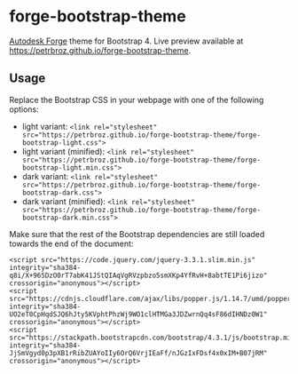 # forge-bootstrap-theme

[Autodesk Forge](https://forge.autodesk.com) theme for Bootstrap 4.
Live preview available at https://petrbroz.github.io/forge-bootstrap-theme.

## Usage

Replace the Bootstrap CSS in your webpage with one of the following options:
- light variant: `<link rel="stylesheet" src="https://petrbroz.github.io/forge-bootstrap-theme/forge-bootstrap-light.css">`
- light variant (minified): `<link rel="stylesheet" src="https://petrbroz.github.io/forge-bootstrap-theme/forge-bootstrap-light.min.css">`
- dark variant: `<link rel="stylesheet" src="https://petrbroz.github.io/forge-bootstrap-theme/forge-bootstrap-dark.css">`
- dark variant (minified): `<link rel="stylesheet" src="https://petrbroz.github.io/forge-bootstrap-theme/forge-bootstrap-dark.min.css">`

Make sure that the rest of the Bootstrap dependencies are still loaded towards the end of the document:

```
<script src="https://code.jquery.com/jquery-3.3.1.slim.min.js" integrity="sha384-q8i/X+965DzO0rT7abK41JStQIAqVgRVzpbzo5smXKp4YfRvH+8abtTE1Pi6jizo" crossorigin="anonymous"></script>
<script src="https://cdnjs.cloudflare.com/ajax/libs/popper.js/1.14.7/umd/popper.min.js" integrity="sha384-UO2eT0CpHqdSJQ6hJty5KVphtPhzWj9WO1clHTMGa3JDZwrnQq4sF86dIHNDz0W1" crossorigin="anonymous"></script>
<script src="https://stackpath.bootstrapcdn.com/bootstrap/4.3.1/js/bootstrap.min.js" integrity="sha384-JjSmVgyd0p3pXB1rRibZUAYoIIy6OrQ6VrjIEaFf/nJGzIxFDsf4x0xIM+B07jRM" crossorigin="anonymous"></script>
```
